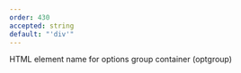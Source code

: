 ```yaml
---
order: 430
accepted: string
default: "'div'"
---
```

HTML element name for options group container (optgroup)
